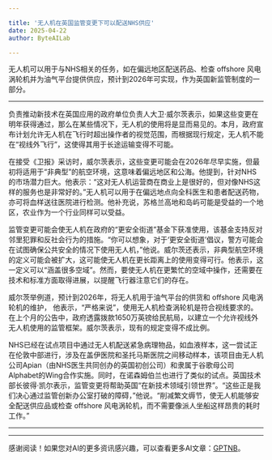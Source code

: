 ```yaml
---

title: '无人机在英国监管变更下可以配送NHS供应'
date: 2025-04-22
author: ByteAILab

---
```


无人机可以用于与NHS相关的任务，如在偏远地区配送药品、检查 offshore 风电涡轮机并为油气平台提供供应，预计到2026年可实现，作为英国新监管制度的一部分。

---
负责推动新技术在英国应用的政府单位负责人大卫·威尔茨表示，如果这些变更在明年获得通过，那么在某些情况下，无人机的使用将是显而易见的。本月，政府宣布计划允许无人机在飞行时超出操作者的视觉范围，而根据现行规定，无人机不能在“视线外飞行”，这使得其用于长途运输变得不可能。

在接受《卫报》采访时，威尔茨表示，这些变更可能会在2026年尽早实施，但最初将适用于“非典型”的航空环境，这意味着偏远地区和公海。他提到，针对NHS的市场潜力巨大。他表示：“这对无人机运营商在商业上是很好的，但对像NHS这样的服务也是非常好的。”无人机可以用于在偏远地点向全科医生和患者配送药物，亦可将血样送往医院进行检测。他补充说，苏格兰高地和岛屿可能是受益的一个地区，农业作为一个行业同样可以受益。

监管变更可能会使无人机在政府的“更安全街道”基金下获准使用，该基金支持反对邻里犯罪和反社会行为的措施。“你可以想象，对于‘更安全街道’倡议，警方可能会在试图确保公共安全的情况下使用无人机，”他说。威尔茨还表示，非典型航空环境的定义可能会被扩大，这可能使无人机在更长距离上的使用变得可行。他表示，这一定义可以“涵盖很多空域”。然而，要使无人机在更繁忙的空域中操作，还需要在技术和标准方面取得进展，以提醒飞行器注意它们的存在。

威尔茨举例道，预计到2026年，将无人机用于油气平台的供货和 offshore 风电涡轮机的维护， 他表示，“严格来说”，使用无人机检查涡轮机是符合视线要求的。在上个月的公告中，政府透露拨款1650万英镑给民航局，以建立一个允许视线外无人机使用的监管框架。威尔茨表示，现有的规定变得不成比例。

NHS已经在试点项目中通过无人机配送紧急病理物品，如血液样本，这一尝试正在伦敦中部进行，涉及在盖伊医院和圣托马斯医院之间移动样本，该项目由无人机公司Apian（由NHS医生共同创办的英国初创公司）和隶属于谷歌母公司Alphabet的Wing合作实施。同时，在诺森姆伯兰也进行了类似的试点。英国技术部长彼得·凯尔表示，监管变更将帮助英国“在新技术领域引领世界”。“这些正是我们决心通过监管创新办公室打破的障碍，”他说。“削减繁文缛节，使无人机能够安全配送供应品或检查 offshore 风电涡轮机，而不需要像派人坐船这样昂贵的耗时工作。”

---
---
感谢阅读！如果您对AI的更多资讯感兴趣，可以查看更多AI文章：[GPTNB](https://gptnb.com)。